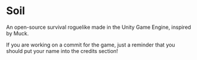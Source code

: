 # Soil
 An open-source survival roguelike made in the Unity Game Engine, inspired by Muck.

If you are working on a commit for the game, just a reminder that you should put your name into the credits section!
